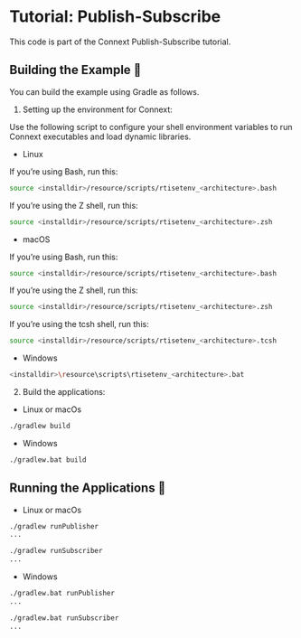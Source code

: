 # Tutorial: Publish-Subscribe

This code is part of the Connext Publish-Subscribe tutorial.

## Building the Example :wrench:

You can build the example using Gradle as follows.

1. Setting up the environment for Connext:

Use the following script to configure your shell environment variables to run
Connext executables and load dynamic libraries.

* Linux

If you’re using Bash, run this:

```sh
source <installdir>/resource/scripts/rtisetenv_<architecture>.bash
```

If you’re using the Z shell, run this:

```sh
source <installdir>/resource/scripts/rtisetenv_<architecture>.zsh
```

* macOS

If you’re using Bash, run this:

```sh
source <installdir>/resource/scripts/rtisetenv_<architecture>.bash
```

If you’re using the Z shell, run this:

```sh
source <installdir>/resource/scripts/rtisetenv_<architecture>.zsh
```

If you’re using the tcsh shell, run this:

```sh
source <installdir>/resource/scripts/rtisetenv_<architecture>.tcsh
```

* Windows

```sh
<installdir>\resource\scripts\rtisetenv_<architecture>.bat
```

2. Build the applications:

* Linux or macOs

```sh
./gradlew build
```

* Windows

```sh
./gradlew.bat build
```

## Running the Applications :rocket:

* Linux or macOs

```sh
./gradlew runPublisher
...
```

```sh
./gradlew runSubscriber
...
```

* Windows

```sh
./gradlew.bat runPublisher
...
```

```sh
./gradlew.bat runSubscriber
...
```
